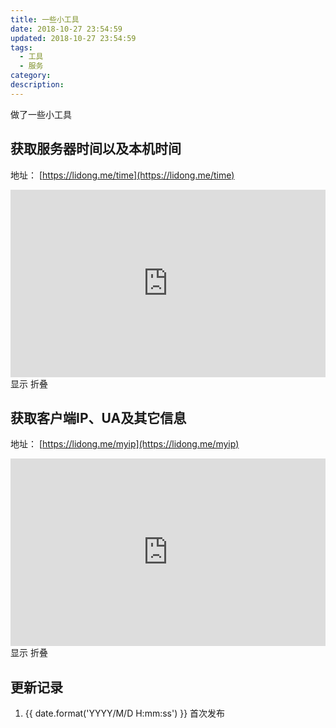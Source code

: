 ```yaml
---
title: 一些小工具
date: 2018-10-27 23:54:59
updated: 2018-10-27 23:54:59
tags:
  - 工具
  - 服务
category:
description:
---
```

做了一些小工具
<!-- more -->

## 获取服务器时间以及本机时间

地址： [https://lidong.me/time](https://lidong.me/time)

<div>
<iframe src="https://lidong.me/time" frameborder="0"  style="width:100%;height:300px;"></iframe>
<span onclick="this.parentElement.getElementsByTagName('iframe')[0].style.display='inline-block'">显示</span> <span onclick="this.parentElement.getElementsByTagName('iframe')[0].style.display='none'">折叠</span>
</div>

## 获取客户端IP、UA及其它信息

地址： [https://lidong.me/myip](https://lidong.me/myip)

<div>
<iframe src="https://lidong.me/ip" frameborder="0" style="width:100%;height:300px;"></iframe>
<span onclick="this.parentElement.getElementsByTagName('iframe')[0].style.display='inline-block'">显示</span> <span onclick="this.parentElement.getElementsByTagName('iframe')[0].style.display='none'">折叠</span>
</div>

## 更新记录

1. {{ date.format('YYYY/M/D H:mm:ss') }} 首次发布
